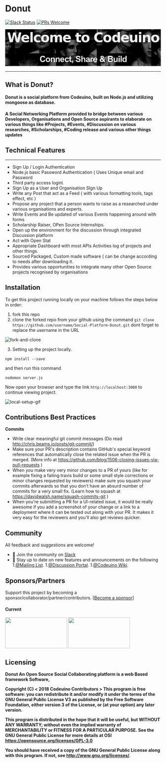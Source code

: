 # Donut

[![Slack Status](https://img.shields.io/badge/slack-chat-yellow.svg)](https://codeuino.slack.com)    [![PRs Welcome](https://img.shields.io/badge/PRs-welcome-brightgreen.svg?style=flat-square)](http://makeapullrequest.com)

![codeuino](READMEassets/codeuino.png)


---
## What is Donut?

#### Donut is a social platform from Codeuino, built on Node.js and utilizing mongoose as database.
#### A Social Networking Platform provided to bridge between various Developers, Organisations and Open Source aspirants to elaborate on various things like #Projects, #Events, #Discussion on various researches, #Scholarships, #Coding release and various other things updates

## Technical Features
--------------------
* Sign Up / Login Authentication
* Node.js basic Password Authentication ( Uses Unique email and Password
* Third party access login\
* Sign Up as a User and Organisation SIgn Up
* Write any Post that act as a Feed ( with various formatting tools, tags effect, etc )
* Propose any project that a person wants to raise as a researched under various organisations and experts.
* Write Events and Be updated of various Events happening around with forms
* Scholarship Raiser, OPen Source Internships.
* Open up the environment for the discussion through integrated Discussion platform
* Act with Open Stat
* Appropriate Dashboard with most APIs Activities log of projects and other things.
* Sourced Packaged, Custom made software ( can be change according to needs after downloading it.
* Provides various opportunities to integrate many other Open Source projects recognised by organisations



Installation
------------
To get this project running locally on your machine follows the steps below in order:

1. fork this repo
2. clone the forked repo from your github using the command `git clone https://github.com/username/Social-Platform-Donut.git` dont forget to replace the username in the URL

![fork-and-clone](READMEassets/forking-the-repo.gif)

3. Setting up the project locally.

```shell
npm install --save
```

and then run this command

```shell
nodemon server.js
```

Now open your browser and type the link `http://localhost:3000` to continue viewing project.

![local-setup-gif](READMEassets/running-locally.gif)

## Contributions Best Practices

**Commits**
* Write clear meaningful git commit messages (Do read http://chris.beams.io/posts/git-commit/)
* Make sure your PR's description contains GitHub's special keyword references that automatically close the related issue when the PR is merged. (More info at https://github.com/blog/1506-closing-issues-via-pull-requests )
* When you make very very minor changes to a PR of yours (like for example fixing a failing travis build or some small style corrections or minor changes requested by reviewers) make sure you squash your commits afterwards so that you don't have an absurd number of commits for a very small fix. (Learn how to squash at https://davidwalsh.name/squash-commits-git )
* When you're submitting a PR for a UI-related issue, it would be really awesome if you add a screenshot of your change or a link to a deployment where it can be tested out along with your PR. It makes it very easy for the reviewers and you'll also get reviews quicker.

## Community

All feedback and suggestions are welcome!

* 💬 Join the community on [Slack](https://join.slack.com/t/codeuino/shared_invite/enQtMzcxOTQwNzE4NzcxLWEyNzUxYjI0ZThiNWUyYWI5MzJlMTNmODMxN2NjMTcxODJkZmFhNTVkYmUyOTQ1YzgzNTlmMTVkYzVhMzdmNTQ )
* 📣 Stay up to date on new features and announcements on the following
1.[@Mailing List](codeuino-devel@googlegroups.com).
1.[@Discussion Portal](https://groups.google.com/d/forum/codeuino-devel).
1.[@Codeuino Wiki](wiki.codeuino.org).


## Sponsors/Partners

Support this project by becoming a sponsor/collaborator/partner/contributors. 
[[Become a sponsor](https://codeuino.org/)]

#### Current

<a href="#" target="_blank"><img src="https://secure.meetupstatic.com/photos/event/2/6/d/b/600_456849947.jpeg" width="200" height="100" /></a>
<a href="#" target="_blank"><img src="https://commons.wikimedia.org/wiki/File:DigitalOcean_logo.svg#/media/File:DigitalOcean_logo.svg" width="200" height="100" /></a>


## Licensing

<b>Donut An Open Source Social Collaborating platform is a web Based framework Software,
  
   Copyright (C) < 2018 Codeuino Contributors >
This program is free software: you can redistribute it and/or modify
    it under the terms of the GNU General Public License V3 as published by
    the Free Software Foundation, either version 3 of the License, or
    (at your option) any later version.

This program is distributed in the hope that it will be useful,
    but WITHOUT ANY WARRANTY; without even the implied warranty of
    MERCHANTABILITY or FITNESS FOR A PARTICULAR PURPOSE.  See the
    GNU General Public License for more details at OSI <https://opensource.org/licenses/GPL-3.0>

You should have received a copy of the GNU General Public License
    along with this program.  If not, see <http://www.gnu.org/licenses/>.
